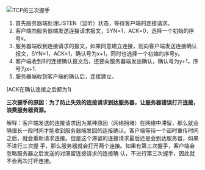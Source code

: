 ![TCP的三次握手](../image/TCP的三次握手.png)

1. 首先服务器端处理LISTEN（监听）状态，等待客户端的连接请求。
2. 客户端向服务器端发送连接请求报文，SYN=1，ACK=0，选择一个初始的序号x。
3. 服务器端收到连接请求的报文，如果同意建立连接，则向客户端发送连接确认报文，SYN=1，ACK=1，确认号为x+1，同时也选择一个初始的序号y。
4. 客户端收到B的连接确认报文后，还要向服务器端发出确认，确认号为y+1，序号为x+1.
5. 服务器端收到客户端的确认后，连接建立。

(ACK在确认连接之后都为1)

**三次握手的原因：为了防止失效的连接请求到达服务器，让服务器错误打开连接，浪费服务器资源。**

解释：客户端发送的连接请求因为某种原因（网络拥堵）在网络中滞留，那么就会隔很长一段时间才能收到服务器端发回的连接确认。客户端等待一个超时重传时间之后，就会重新请求连接。但是这个滞留的连接请求最后还是会到达服务器，如果不进行三次握 手，那么服务器就会打开两个连接。如果有第三次握手，客户端会忽略服务器之后发送的对滞留连接请求的连接确 认，不进行第三次握手，因此就不会再次打开连接。